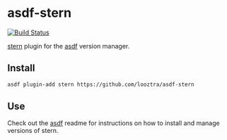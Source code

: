 # asdf-stern

[![Build Status](https://travis-ci.org/looztra/asdf-stern.svg?branch=master)](https://travis-ci.org/looztra/asdf-stern)

[stern](https://github.com/stern/stern/releases) plugin for the [asdf](https://github.com/asdf-vm/asdf) version manager.

## Install

```bash
asdf plugin-add stern https://github.com/looztra/asdf-stern
```

## Use

Check out the [asdf](https://github.com/asdf-vm/asdf) readme for instructions on how to install and manage versions of stern.
